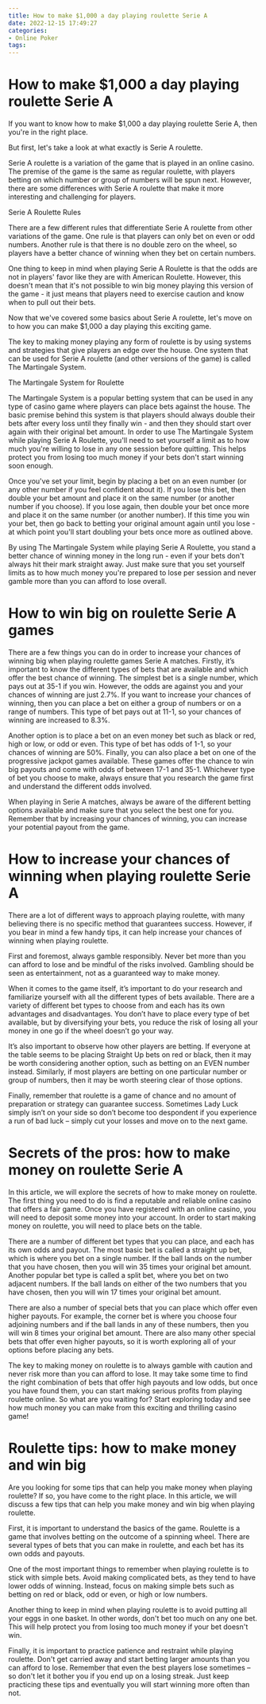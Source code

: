 ```yaml
---
title: How to make $1,000 a day playing roulette Serie A 
date: 2022-12-15 17:49:27
categories:
- Online Poker
tags:
---
```



#  How to make $1,000 a day playing roulette Serie A 

If you want to know how to make $1,000 a day playing roulette Serie A, then you're in the right place.

But first, let's take a look at what exactly is Serie A roulette.

Serie A roulette is a variation of the game that is played in an online casino. The premise of the game is the same as regular roulette, with players betting on which number or group of numbers will be spun next. However, there are some differences with Serie A roulette that make it more interesting and challenging for players.

Serie A Roulette Rules

There are a few different rules that differentiate Serie A roulette from other variations of the game. One rule is that players can only bet on even or odd numbers. Another rule is that there is no double zero on the wheel, so players have a better chance of winning when they bet on certain numbers.

One thing to keep in mind when playing Serie A Roulette is that the odds are not in players' favor like they are with American Roulette. However, this doesn't mean that it's not possible to win big money playing this version of the game - it just means that players need to exercise caution and know when to pull out their bets.

Now that we've covered some basics about Serie A roulette, let's move on to how you can make $1,000 a day playing this exciting game.

The key to making money playing any form of roulette is by using systems and strategies that give players an edge over the house. One system that can be used for Serie A roulette (and other versions of the game) is called The Martingale System.

The Martingale System for Roulette 

The Martingale System is a popular betting system that can be used in any type of casino game where players can place bets against the house. The basic premise behind this system is that players should always double their bets after every loss until they finally win - and then they should start over again with their original bet amount. 
In order to use The Martingale System while playing Serie A Roulette, you'll need to set yourself a limit as to how much you're willing to lose in any one session before quitting. This helps protect you from losing too much money if your bets don't start winning soon enough. 

Once you've set your limit, begin by placing a bet on an even number (or any other number if you feel confident about it). If you lose this bet, then double your bet amount and place it on the same number (or another number if you choose). If you lose again, then double your bet once more and place it on the same number (or another number). If this time you win your bet, then go back to betting your original amount again until you lose - at which point you'll start doubling your bets once more as outlined above. 

By using The Martingale System while playing Serie A Roulette, you stand a better chance of winning money in the long run - even if your bets don't always hit their mark straight away. Just make sure that you set yourself limits as to how much money you're prepared to lose per session and never gamble more than you can afford to lose overall.

#  How to win big on roulette Serie A games 

There are a few things you can do in order to increase your chances of winning big when playing roulette games Serie A matches. Firstly, it’s important to know the different types of bets that are available and which offer the best chance of winning. The simplest bet is a single number, which pays out at 35-1 if you win. However, the odds are against you and your chances of winning are just 2.7%. If you want to increase your chances of winning, then you can place a bet on either a group of numbers or on a range of numbers. This type of bet pays out at 11-1, so your chances of winning are increased to 8.3%.

Another option is to place a bet on an even money bet such as black or red, high or low, or odd or even. This type of bet has odds of 1-1, so your chances of winning are 50%. Finally, you can also place a bet on one of the progressive jackpot games available. These games offer the chance to win big payouts and come with odds of between 17-1 and 35-1. Whichever type of bet you choose to make, always ensure that you research the game first and understand the different odds involved.

When playing in Serie A matches, always be aware of the different betting options available and make sure that you select the best one for you. Remember that by increasing your chances of winning, you can increase your potential payout from the game.

#  How to increase your chances of winning when playing roulette Serie A 

There are a lot of different ways to approach playing roulette, with many believing there is no specific method that guarantees success. However, if you bear in mind a few handy tips, it can help increase your chances of winning when playing roulette.

First and foremost, always gamble responsibly. Never bet more than you can afford to lose and be mindful of the risks involved. Gambling should be seen as entertainment, not as a guaranteed way to make money.

When it comes to the game itself, it’s important to do your research and familiarize yourself with all the different types of bets available. There are a variety of different bet types to choose from and each has its own advantages and disadvantages. You don’t have to place every type of bet available, but by diversifying your bets, you reduce the risk of losing all your money in one go if the wheel doesn’t go your way.

It’s also important to observe how other players are betting. If everyone at the table seems to be placing Straight Up bets on red or black, then it may be worth considering another option, such as betting on an EVEN number instead. Similarly, if most players are betting on one particular number or group of numbers, then it may be worth steering clear of those options.

Finally, remember that roulette is a game of chance and no amount of preparation or strategy can guarantee success. Sometimes Lady Luck simply isn’t on your side so don’t become too despondent if you experience a run of bad luck – simply cut your losses and move on to the next game.

#  Secrets of the pros: how to make money on roulette Serie A 

In this article, we will explore the secrets of how to make money on roulette. The first thing you need to do is find a reputable and reliable online casino that offers a fair game. Once you have registered with an online casino, you will need to deposit some money into your account. In order to start making money on roulette, you will need to place bets on the table.

There are a number of different bet types that you can place, and each has its own odds and payout. The most basic bet is called a straight up bet, which is where you bet on a single number. If the ball lands on the number that you have chosen, then you will win 35 times your original bet amount. Another popular bet type is called a split bet, where you bet on two adjacent numbers. If the ball lands on either of the two numbers that you have chosen, then you will win 17 times your original bet amount.

There are also a number of special bets that you can place which offer even higher payouts. For example, the corner bet is where you choose four adjoining numbers and if the ball lands in any of these numbers, then you will win 8 times your original bet amount. There are also many other special bets that offer even higher payouts, so it is worth exploring all of your options before placing any bets.

The key to making money on roulette is to always gamble with caution and never risk more than you can afford to lose. It may take some time to find the right combination of bets that offer high payouts and low odds, but once you have found them, you can start making serious profits from playing roulette online. So what are you waiting for? Start exploring today and see how much money you can make from this exciting and thrilling casino game!

#  Roulette tips: how to make money and win big

Are you looking for some tips that can help you make money when playing roulette? If so, you have come to the right place. In this article, we will discuss a few tips that can help you make money and win big when playing roulette.

First, it is important to understand the basics of the game. Roulette is a game that involves betting on the outcome of a spinning wheel. There are several types of bets that you can make in roulette, and each bet has its own odds and payouts.

One of the most important things to remember when playing roulette is to stick with simple bets. Avoid making complicated bets, as they tend to have lower odds of winning. Instead, focus on making simple bets such as betting on red or black, odd or even, or high or low numbers.

Another thing to keep in mind when playing roulette is to avoid putting all your eggs in one basket. In other words, don't bet too much on any one bet. This will help protect you from losing too much money if your bet doesn't win.

Finally, it is important to practice patience and restraint while playing roulette. Don't get carried away and start betting larger amounts than you can afford to lose. Remember that even the best players lose sometimes – so don't let it bother you if you end up on a losing streak. Just keep practicing these tips and eventually you will start winning more often than not.